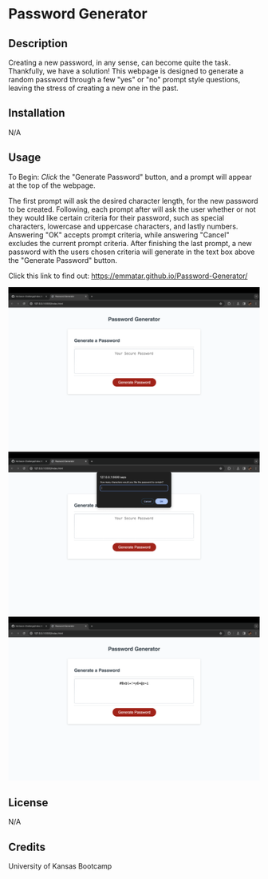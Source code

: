 # Password Generator

## Description

Creating a new password, in any sense, can become quite the task. Thankfully, we have a solution! This webpage is designed to generate a random password through a few "yes" or "no" prompt style questions, leaving the stress of creating a new one in the past.
 
## Installation

N/A

## Usage

To Begin: *Click* the "Generate Password" button, and a prompt will appear at the top of the webpage.

The first prompt will ask the desired character length, for the new password to be created. Following, each prompt after will ask the user whether or not they would like certain criteria for their password, such as special characters, lowercase and uppercase characters, and lastly numbers. Answering "OK" accepts prompt criteria, while answering "Cancel" excludes the current prompt criteria. After finishing the last prompt, a new password with the users chosen criteria will generate in the text box above the "Generate Password" button.

Click this link to find out: https://emmatar.github.io/Password-Generator/

![Screenshot1 of password generator](/Assets/images/img_1.png)
![Screenshot2 of password generator](/Assets/images/img_2.png)
![Screenshot3 of password generator](/Assets/images/img_3.png)

## License

 N/A

## Credits

University of Kansas Bootcamp

